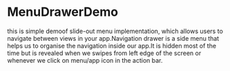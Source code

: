 # MenuDrawerDemo
this is simple demoof slide-out menu implementation, which allows users to navigate between views in your app.Navigation drawer is a side menu that helps us to organise the navigation inside our app.It is hidden most of the time but is revealed when we swipes from left edge of the screen or whenever we click on menu/app icon in the action bar.
